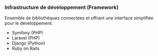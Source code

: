 ### Infrastructure de développement (Framework)

Ensemble de bibliothèques connectées et offrant une interface simplifiée pour le développement.

- Symfony (PHP)
- Laravel (PHP)
- Django (Python)
- Ruby on Rails